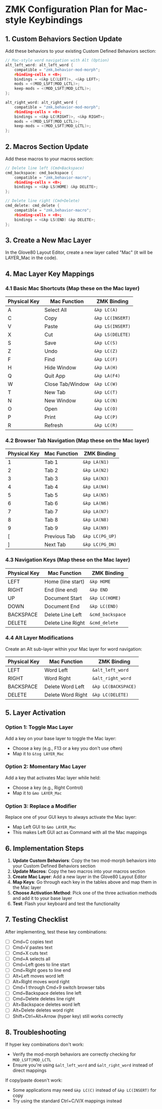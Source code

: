 # ZMK Configuration Plan for Mac-style Keybindings

## 1. Custom Behaviors Section Update

Add these behaviors to your existing Custom Defined Behaviors section:

```c
// Mac-style word navigation with Alt (Option)
alt_left_word: alt_left_word {
    compatible = "zmk,behavior-mod-morph";
    #binding-cells = <0>;
    bindings = <&kp LC(LEFT)>, <&kp LEFT>;
    mods = <(MOD_LSFT|MOD_LCTL)>;
    keep-mods = <(MOD_LSFT|MOD_LCTL)>;
};

alt_right_word: alt_right_word {
    compatible = "zmk,behavior-mod-morph";
    #binding-cells = <0>;
    bindings = <&kp LC(RIGHT)>, <&kp RIGHT>;
    mods = <(MOD_LSFT|MOD_LCTL)>;
    keep-mods = <(MOD_LSFT|MOD_LCTL)>;
};
```

## 2. Macros Section Update

Add these macros to your macros section:

```c
// Delete line left (Cmd+Backspace)
cmd_backspace: cmd_backspace {
    compatible = "zmk,behavior-macro";
    #binding-cells = <0>;
    bindings = <&kp LS(HOME) &kp DELETE>;
};

// Delete line right (Cmd+Delete)
cmd_delete: cmd_delete {
    compatible = "zmk,behavior-macro";
    #binding-cells = <0>;
    bindings = <&kp LS(END) &kp DELETE>;
};
```

## 3. Create a New Mac Layer

In the Glove80 Layout Editor, create a new layer called "Mac" (it will be LAYER_Mac in the code).

## 4. Mac Layer Key Mappings

### 4.1 Basic Mac Shortcuts (Map these on the Mac layer)

| Physical Key | Mac Function | ZMK Binding |
|-------------|--------------|-------------|
| A | Select All | `&kp LC(A)` |
| C | Copy | `&kp LC(INSERT)` |
| V | Paste | `&kp LS(INSERT)` |
| X | Cut | `&kp LS(DELETE)` |
| S | Save | `&kp LC(S)` |
| Z | Undo | `&kp LC(Z)` |
| F | Find | `&kp LC(F)` |
| H | Hide Window | `&kp LA(H)` |
| Q | Quit App | `&kp LA(F4)` |
| W | Close Tab/Window | `&kp LC(W)` |
| T | New Tab | `&kp LC(T)` |
| N | New Window | `&kp LC(N)` |
| O | Open | `&kp LC(O)` |
| P | Print | `&kp LC(P)` |
| R | Refresh | `&kp LC(R)` |

### 4.2 Browser Tab Navigation (Map these on the Mac layer)

| Physical Key | Mac Function | ZMK Binding |
|-------------|--------------|-------------|
| 1 | Tab 1 | `&kp LA(N1)` |
| 2 | Tab 2 | `&kp LA(N2)` |
| 3 | Tab 3 | `&kp LA(N3)` |
| 4 | Tab 4 | `&kp LA(N4)` |
| 5 | Tab 5 | `&kp LA(N5)` |
| 6 | Tab 6 | `&kp LA(N6)` |
| 7 | Tab 7 | `&kp LA(N7)` |
| 8 | Tab 8 | `&kp LA(N8)` |
| 9 | Tab 9 | `&kp LA(N9)` |
| [ | Previous Tab | `&kp LC(PG_UP)` |
| ] | Next Tab | `&kp LC(PG_DN)` |

### 4.3 Navigation Keys (Map these on the Mac layer)

| Physical Key | Mac Function | ZMK Binding |
|-------------|--------------|-------------|
| LEFT | Home (line start) | `&kp HOME` |
| RIGHT | End (line end) | `&kp END` |
| UP | Document Start | `&kp LC(HOME)` |
| DOWN | Document End | `&kp LC(END)` |
| BACKSPACE | Delete Line Left | `&cmd_backspace` |
| DELETE | Delete Line Right | `&cmd_delete` |

### 4.4 Alt Layer Modifications

Create an Alt sub-layer within your Mac layer for word navigation:

| Physical Key | Mac Function | ZMK Binding |
|-------------|--------------|-------------|
| LEFT | Word Left | `&alt_left_word` |
| RIGHT | Word Right | `&alt_right_word` |
| BACKSPACE | Delete Word Left | `&kp LC(BACKSPACE)` |
| DELETE | Delete Word Right | `&kp LC(DELETE)` |

## 5. Layer Activation

### Option 1: Toggle Mac Layer
Add a key on your base layer to toggle the Mac layer:
- Choose a key (e.g., F13 or a key you don't use often)
- Map it to `&tog LAYER_Mac`

### Option 2: Momentary Mac Layer
Add a key that activates Mac layer while held:
- Choose a key (e.g., Right Control)
- Map it to `&mo LAYER_Mac`

### Option 3: Replace a Modifier
Replace one of your GUI keys to always activate the Mac layer:
- Map Left GUI to `&mo LAYER_Mac`
- This makes Left GUI act as Command with all the Mac mappings

## 6. Implementation Steps

1. **Update Custom Behaviors**: Copy the two mod-morph behaviors into your Custom Defined Behaviors section
2. **Update Macros**: Copy the two macros into your macros section
3. **Create Mac Layer**: Add a new layer in the Glove80 Layout Editor
4. **Map Keys**: Go through each key in the tables above and map them in the Mac layer
5. **Choose Activation Method**: Pick one of the three activation methods and add it to your base layer
6. **Test**: Flash your keyboard and test the functionality

## 7. Testing Checklist

After implementing, test these key combinations:

- [ ] Cmd+C copies text
- [ ] Cmd+V pastes text
- [ ] Cmd+X cuts text
- [ ] Cmd+A selects all
- [ ] Cmd+Left goes to line start
- [ ] Cmd+Right goes to line end
- [ ] Alt+Left moves word left
- [ ] Alt+Right moves word right
- [ ] Cmd+1 through Cmd+9 switch browser tabs
- [ ] Cmd+Backspace deletes line left
- [ ] Cmd+Delete deletes line right
- [ ] Alt+Backspace deletes word left
- [ ] Alt+Delete deletes word right
- [ ] Shift+Ctrl+Alt+Arrow (hyper key) still works correctly

## 8. Troubleshooting

If hyper key combinations don't work:
- Verify the mod-morph behaviors are correctly checking for `MOD_LSFT|MOD_LCTL`
- Ensure you're using `&alt_left_word` and `&alt_right_word` instead of direct mappings

If copy/paste doesn't work:
- Some applications may need `&kp LC(C)` instead of `&kp LC(INSERT)` for copy
- Try using the standard Ctrl+C/V/X mappings instead 